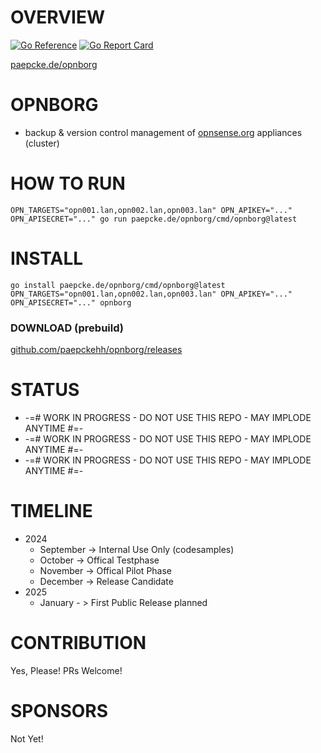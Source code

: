 # OVERVIEW 
[![Go Reference](https://pkg.go.dev/badge/paepcke.de/opnborg.svg)](https://pkg.go.dev/paepcke.de/opnborg) 
[![Go Report Card](https://goreportcard.com/badge/paepcke.de/opnborg)](https://goreportcard.com/report/paepcke.de/opnborg) 

[paepcke.de/opnborg](https://paepcke.de/opnborg/)

# OPNBORG 

- backup & version control management of [opnsense.org](https://opnsense.org/) appliances (cluster)
  
# HOW TO RUN

```
OPN_TARGETS="opn001.lan,opn002.lan,opn003.lan" OPN_APIKEY="..." OPN_APISECRET="..." go run paepcke.de/opnborg/cmd/opnborg@latest

```

# INSTALL

```
go install paepcke.de/opnborg/cmd/opnborg@latest
OPN_TARGETS="opn001.lan,opn002.lan,opn003.lan" OPN_APIKEY="..." OPN_APISECRET="..." opnborg
```

### DOWNLOAD (prebuild)

[github.com/paepckehh/opnborg/releases](https://github.com/paepckehh/opnborg/releases)


# STATUS

 - -=# WORK IN PROGRESS - DO NOT USE THIS REPO - MAY IMPLODE ANYTIME #=- 
 - -=# WORK IN PROGRESS - DO NOT USE THIS REPO - MAY IMPLODE ANYTIME #=- 
 - -=# WORK IN PROGRESS - DO NOT USE THIS REPO - MAY IMPLODE ANYTIME #=- 

# TIMELINE 

 - 2024
    - September -> Internal Use Only (codesamples)
    - October   -> Offical Testphase 
    - November  -> Offical Pilot Phase
    - December  -> Release Candidate
 - 2025
    - January - > First Public Release planned 

# CONTRIBUTION

Yes, Please! PRs Welcome! 

# SPONSORS 

Not Yet!
